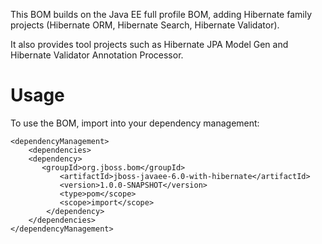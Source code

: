 This BOM builds on the Java EE full profile BOM, adding Hibernate family projects (Hibernate ORM, Hibernate Search,
Hibernate Validator).

It also provides tool projects such as Hibernate JPA Model Gen and Hibernate Validator Annotation Processor.

Usage
=====

To use the BOM, import into your dependency management:

    <dependencyManagement>
        <dependencies>
	    <dependency>
	       <groupId>org.jboss.bom</groupId>
               <artifactId>jboss-javaee-6.0-with-hibernate</artifactId>
               <version>1.0.0-SNAPSHOT</version>
               <type>pom</scope>
               <scope>import</scope>
            </dependency>
        </dependencies>
    </dependencyManagement> 

